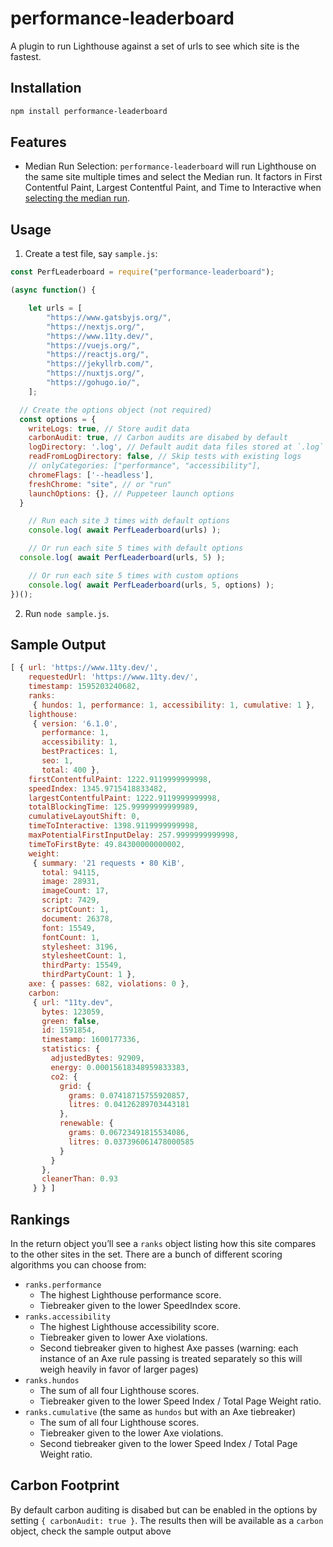 # performance-leaderboard

A plugin to run Lighthouse against a set of urls to see which site is the fastest.

## Installation

```sh
npm install performance-leaderboard
```

## Features

* Median Run Selection: `performance-leaderboard` will run Lighthouse on the same site multiple times and select the Median run. It factors in First Contentful Paint, Largest Contentful Paint, and Time to Interactive when [selecting the median run](https://github.com/zachleat/performance-leaderboard/blob/master/lib/lh-median-run.js#L55).

## Usage

1. Create a test file, say `sample.js`:

```js
const PerfLeaderboard = require("performance-leaderboard");

(async function() {

	let urls = [
		"https://www.gatsbyjs.org/",
		"https://nextjs.org/",
		"https://www.11ty.dev/",
		"https://vuejs.org/",
		"https://reactjs.org/",
		"https://jekyllrb.com/",
		"https://nuxtjs.org/",
		"https://gohugo.io/",
	];

  // Create the options object (not required)
  const options = {
    writeLogs: true, // Store audit data
    carbonAudit: true, // Carbon audits are disabed by default
    logDirectory: '.log', // Default audit data files stored at `.log`
    readFromLogDirectory: false, // Skip tests with existing logs
    // onlyCategories: ["performance", "accessibility"],
    chromeFlags: ['--headless'],
    freshChrome: "site", // or "run"
    launchOptions: {}, // Puppeteer launch options
  }

	// Run each site 3 times with default options
	console.log( await PerfLeaderboard(urls) );

	// Or run each site 5 times with default options
  console.log( await PerfLeaderboard(urls, 5) );

	// Or run each site 5 times with custom options
	console.log( await PerfLeaderboard(urls, 5, options) );
})();
```

2. Run `node sample.js`.

## Sample Output

```js
[ { url: 'https://www.11ty.dev/',
    requestedUrl: 'https://www.11ty.dev/',
    timestamp: 1595203240682,
    ranks:
     { hundos: 1, performance: 1, accessibility: 1, cumulative: 1 },
    lighthouse:
     { version: '6.1.0',
       performance: 1,
       accessibility: 1,
       bestPractices: 1,
       seo: 1,
       total: 400 },
    firstContentfulPaint: 1222.9119999999998,
    speedIndex: 1345.9715418833482,
    largestContentfulPaint: 1222.9119999999998,
    totalBlockingTime: 125.99999999999989,
    cumulativeLayoutShift: 0,
    timeToInteractive: 1398.9119999999998,
    maxPotentialFirstInputDelay: 257.9999999999998,
    timeToFirstByte: 49.84300000000002,
    weight:
     { summary: '21 requests • 80 KiB',
       total: 94115,
       image: 28931,
       imageCount: 17,
       script: 7429,
       scriptCount: 1,
       document: 26378,
       font: 15549,
       fontCount: 1,
       stylesheet: 3196,
       stylesheetCount: 1,
       thirdParty: 15549,
       thirdPartyCount: 1 },
    axe: { passes: 682, violations: 0 },
    carbon:
     { url: "11ty.dev",
       bytes: 123059,
       green: false,
       id: 1591854,
       timestamp: 1600177336,
       statistics: {
         adjustedBytes: 92909,
         energy: 0.00015618348959833383,
         co2: {
           grid: {
             grams: 0.07418715755920857,
             litres: 0.04126289703443181
           },
           renewable: {
             grams: 0.06723491815534086,
             litres: 0.037396061478000585
           }
         }
       },
       cleanerThan: 0.93
     } } ]
```

## Rankings

In the return object you’ll see a `ranks` object listing how this site compares to the other sites in the set. There are a bunch of different scoring algorithms you can choose from:

* `ranks.performance`
	* The highest Lighthouse performance score.
	* Tiebreaker given to the lower SpeedIndex score.
* `ranks.accessibility`
	* The highest Lighthouse accessibility score.
	* Tiebreaker given to lower Axe violations.
	* Second tiebreaker given to highest Axe passes (warning: each instance of an Axe rule passing is treated separately so this will weigh heavily in favor of larger pages)
* `ranks.hundos`
	* The sum of all four Lighthouse scores.
	* Tiebreaker given to the lower Speed Index / Total Page Weight ratio.
* `ranks.cumulative` (the same as `hundos` but with an Axe tiebreaker)
	* The sum of all four Lighthouse scores.
	* Tiebreaker given to the lower Axe violations.
	* Second tiebreaker given to the lower Speed Index / Total Page Weight ratio.

## Carbon Footprint

By default carbon auditing is disabed but can be enabled in the options by setting `{ carbonAudit: true }`. The results then will be available as a `carbon` object, check the sample output above
